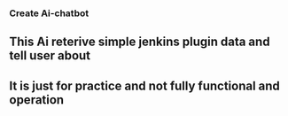 ###  Create Ai-chatbot 
## This Ai reterive simple jenkins plugin data and tell user about 
## It is just for practice and not fully functional and operation
